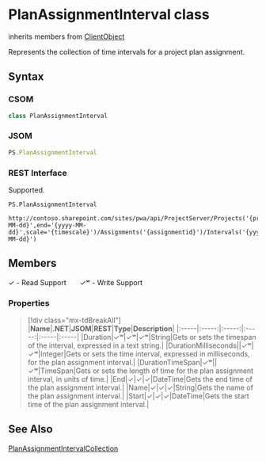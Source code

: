 [comment]: # (Name:PlanAssignmentInterval)
[comment]: # (Name:Microsoft.ProjectServer.PlanAssignmentInterval)
[comment]: # (Type:class)
[comment]: # (Status:Verified)

# <a name="name"></a>PlanAssignmentInterval class

inherits members from [ClientObject](https://msdn.microsoft.com/en-us/library/microsoft.sharepoint.client.clientobject.aspx)<br/>

<a name="description"></a>Represents the collection of time intervals for a project plan assignment.

## <a name="syntax"></a>Syntax

### CSOM

```cs
class PlanAssignmentInterval 
```
### JSOM

```javascript
PS.PlanAssignmentInterval
```
### REST Interface

Supported.

```
PS.PlanAssignmentInterval

http://contoso.sharepoint.com/sites/pwa/api/ProjectServer/Projects('{projectid}')/GetResourcePlanByUrl(start='{yyyy-MM-dd}',end='{yyyy-MM-dd}',scale='{timescale}')/Assignments('{assignmentid}')/Intervals('{yyyy-MM-dd}')
```

## <a name="members"></a>Members


&#x2713; - Read Support &nbsp;&nbsp;&nbsp;&nbsp;&nbsp;&nbsp;&#x2713;&#x02B7; - Write Support

### <a name="properties"></a>Properties
> [!div class="mx-tdBreakAll"]
|**Name**|**.NET**|**JSOM**|**REST**|**Type**|**Description**|
|:-----|:-----:|:-----:|:-----:|:-----|:-----|
|<a name="Duration"></a>Duration|&#x2713;&#x02B7;|&#x2713;&#x02B7;|&#x2713;&#x02B7;|String|Gets or sets the timespan of the interval, expressed in a text string.|
|<a name="DurationMilliseconds"></a>DurationMilliseconds||&#x2713;&#x02B7;|&#x2713;&#x02B7;|Integer|Gets or sets the time interval, expressed in milliseconds, for the plan assignment interval.|
|<a name="DurationTimeSpan"></a>DurationTimeSpan|&#x2713;&#x02B7;||&#x2713;&#x02B7;|TimeSpan|Gets or sets the length of time for the plan assignment interval, in units of time.|
|<a name="End"></a>End|&#x2713;|&#x2713;|&#x2713;|DateTime|Gets the end time of the plan assignment interval.|
|<a name="Name"></a>Name|&#x2713;|&#x2713;|&#x2713;|String|Gets the name of the plan assignment interval.|
|<a name="Start"></a>Start|&#x2713;|&#x2713;|&#x2713;|DateTime|Gets the start time of the plan assignment interval.|

## <a name="seeAlso"></a>See Also

[PlanAssignmentIntervalCollection](PlanAssignmentIntervalCollection.md)<br/>
